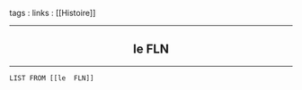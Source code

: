 tags : 
links : [[Histoire]]

****

<h2 style="text-align: center;"> le  FLN </h2>

****


```dataview
LIST FROM [[le  FLN]]
```
